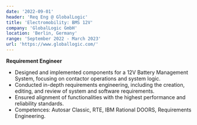 ```yaml
---
date: '2022-09-01'
header: 'Req Eng @ GlobalLogic'
title: 'Electromobility: BMS 12V'
company: 'GlobalLogic GmbH'
location: 'Berlin, Germany'
range: 'September 2022 - March 2023'
url: 'https://www.globallogic.com/'
---
```


**Requirement Engineer**

- Designed and implemented components for a 12V Battery Management System, focusing on contactor operations and system logic.
- Conducted in-depth requirements engineering, including the creation, editing, and review of system and software requirements.
- Ensured alignment of functionalities with the highest performance and reliability standards.
- Competences: Autosar Classic, RTE, IBM Rational DOORS, Requirements Engineering.
